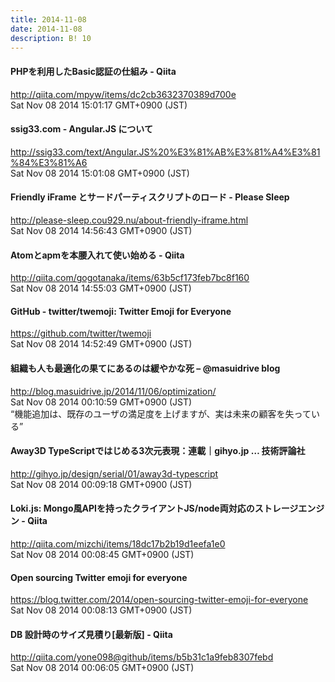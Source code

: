 ```yaml
---
title: 2014-11-08
date: 2014-11-08
description: B! 10
---
```


#### PHPを利用したBasic認証の仕組み - Qiita
http://qiita.com/mpyw/items/dc2cb3632370389d700e<br>
Sat Nov 08 2014 15:01:17 GMT+0900 (JST)<br>


#### ssig33.com - Angular.JS について
http://ssig33.com/text/Angular.JS%20%E3%81%AB%E3%81%A4%E3%81%84%E3%81%A6<br>
Sat Nov 08 2014 15:01:08 GMT+0900 (JST)<br>


#### Friendly iFrame とサードパーティスクリプトのロード - Please Sleep
http://please-sleep.cou929.nu/about-friendly-iframe.html<br>
Sat Nov 08 2014 14:56:43 GMT+0900 (JST)<br>


#### Atomとapmを本腰入れて使い始める - Qiita
http://qiita.com/gogotanaka/items/63b5cf173feb7bc8f160<br>
Sat Nov 08 2014 14:55:03 GMT+0900 (JST)<br>


#### GitHub - twitter/twemoji: Twitter Emoji for Everyone
https://github.com/twitter/twemoji<br>
Sat Nov 08 2014 14:52:49 GMT+0900 (JST)<br>


#### 組織も人も最適化の果てにあるのは緩やかな死 – @masuidrive blog
http://blog.masuidrive.jp/2014/11/06/optimization/<br>
Sat Nov 08 2014 00:10:59 GMT+0900 (JST)<br>
“機能追加は、既存のユーザの満足度を上げますが、実は未来の顧客を失っている”


#### Away3D TypeScriptではじめる3次元表現：連載｜gihyo.jp … 技術評論社
http://gihyo.jp/design/serial/01/away3d-typescript<br>
Sat Nov 08 2014 00:09:18 GMT+0900 (JST)<br>


#### Loki.js: Mongo風APIを持ったクライアントJS/node両対応のストレージエンジン - Qiita
http://qiita.com/mizchi/items/18dc17b2b19d1eefa1e0<br>
Sat Nov 08 2014 00:08:45 GMT+0900 (JST)<br>


#### Open sourcing Twitter emoji for everyone
https://blog.twitter.com/2014/open-sourcing-twitter-emoji-for-everyone<br>
Sat Nov 08 2014 00:08:13 GMT+0900 (JST)<br>


#### DB 設計時のサイズ見積り[最新版] - Qiita
http://qiita.com/yone098@github/items/b5b31c1a9feb8307febd<br>
Sat Nov 08 2014 00:06:05 GMT+0900 (JST)<br>


